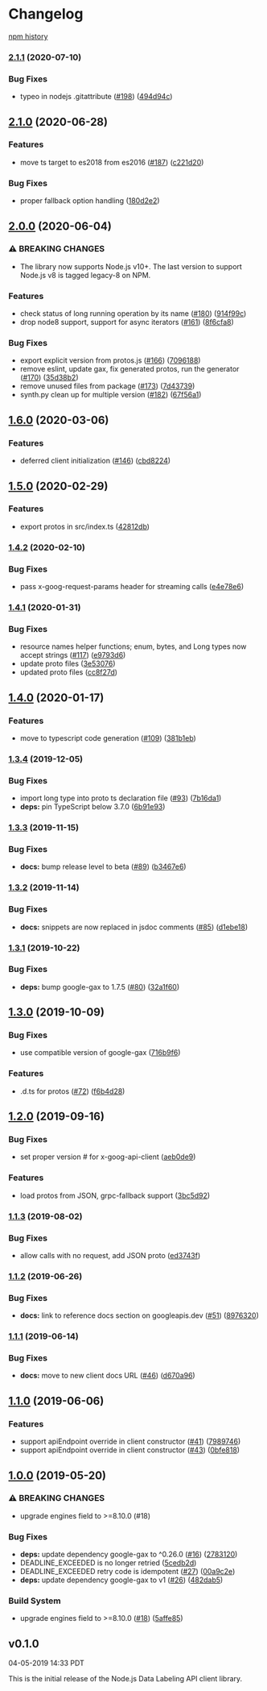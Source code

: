 # Changelog

[npm history][1]

[1]: https://www.npmjs.com/package/@google-cloud/datalabeling?activeTab=versions

### [2.1.1](https://www.github.com/googleapis/nodejs-datalabeling/compare/v2.1.0...v2.1.1) (2020-07-10)


### Bug Fixes

* typeo in nodejs .gitattribute ([#198](https://www.github.com/googleapis/nodejs-datalabeling/issues/198)) ([494d94c](https://www.github.com/googleapis/nodejs-datalabeling/commit/494d94c6baafe7626feb4eb611e09eb25f7936f2))

## [2.1.0](https://www.github.com/googleapis/nodejs-datalabeling/compare/v2.0.0...v2.1.0) (2020-06-28)


### Features

* move ts target to es2018 from es2016 ([#187](https://www.github.com/googleapis/nodejs-datalabeling/issues/187)) ([c221d20](https://www.github.com/googleapis/nodejs-datalabeling/commit/c221d20ca6db52d9c42940bd37efba8e04130fe2))


### Bug Fixes

* proper fallback option handling ([180d2e2](https://www.github.com/googleapis/nodejs-datalabeling/commit/180d2e2a9f5385e4befd1ebaa78fdac3237d6a71))

## [2.0.0](https://www.github.com/googleapis/nodejs-datalabeling/compare/v1.6.0...v2.0.0) (2020-06-04)


### ⚠ BREAKING CHANGES

* The library now supports Node.js v10+. The last version to support Node.js v8 is tagged legacy-8 on NPM.

### Features

* check status of long running operation by its name ([#180](https://www.github.com/googleapis/nodejs-datalabeling/issues/180)) ([914f99c](https://www.github.com/googleapis/nodejs-datalabeling/commit/914f99c2bbd4870ffbd7e4085dcd1e2d1284d77a))
* drop node8 support, support for async iterators ([#161](https://www.github.com/googleapis/nodejs-datalabeling/issues/161)) ([8f6cfa8](https://www.github.com/googleapis/nodejs-datalabeling/commit/8f6cfa8bef7ac591d3432d5a6480305524bf96c9))


### Bug Fixes

* export explicit version from protos.js ([#166](https://www.github.com/googleapis/nodejs-datalabeling/issues/166)) ([7096188](https://www.github.com/googleapis/nodejs-datalabeling/commit/709618898603d50c8c92b01e8bb26a866ed47e3e))
* remove eslint, update gax, fix generated protos, run the generator ([#170](https://www.github.com/googleapis/nodejs-datalabeling/issues/170)) ([35d38b2](https://www.github.com/googleapis/nodejs-datalabeling/commit/35d38b2cde5d19b4c00c88a4a3907e81997f6e35))
* remove unused files from package ([#173](https://www.github.com/googleapis/nodejs-datalabeling/issues/173)) ([7d43739](https://www.github.com/googleapis/nodejs-datalabeling/commit/7d437395f993774eaab20bff1d58cda025e20a54))
* synth.py clean up for multiple version ([#182](https://www.github.com/googleapis/nodejs-datalabeling/issues/182)) ([67f56a1](https://www.github.com/googleapis/nodejs-datalabeling/commit/67f56a18588c3e12615b6ad630b906d745ae6093))

## [1.6.0](https://www.github.com/googleapis/nodejs-datalabeling/compare/v1.5.0...v1.6.0) (2020-03-06)


### Features

* deferred client initialization ([#146](https://www.github.com/googleapis/nodejs-datalabeling/issues/146)) ([cbd8224](https://www.github.com/googleapis/nodejs-datalabeling/commit/cbd82248f93360815e17dbf50098ad3a3ec6360a))

## [1.5.0](https://www.github.com/googleapis/nodejs-datalabeling/compare/v1.4.2...v1.5.0) (2020-02-29)


### Features

* export protos in src/index.ts ([42812db](https://www.github.com/googleapis/nodejs-datalabeling/commit/42812db5f9c56b744c32314aaf4e7c48c13a62b1))

### [1.4.2](https://www.github.com/googleapis/nodejs-datalabeling/compare/v1.4.1...v1.4.2) (2020-02-10)


### Bug Fixes

* pass x-goog-request-params header for streaming calls ([e4e78e6](https://www.github.com/googleapis/nodejs-datalabeling/commit/e4e78e69090103a81bea41d6a48040e1803bd924))

### [1.4.1](https://www.github.com/googleapis/nodejs-datalabeling/compare/v1.4.0...v1.4.1) (2020-01-31)


### Bug Fixes

* resource names helper functions; enum, bytes, and Long types now accept strings ([#117](https://www.github.com/googleapis/nodejs-datalabeling/issues/117)) ([e9793d6](https://www.github.com/googleapis/nodejs-datalabeling/commit/e9793d67bc76e781e8f52f700cf20915bac4c3b4))
* update proto files ([3e53076](https://www.github.com/googleapis/nodejs-datalabeling/commit/3e530762affd4896b65921fe7a13717cb0fdcb0d))
* updated proto files ([cc8f27d](https://www.github.com/googleapis/nodejs-datalabeling/commit/cc8f27d05c58a4cba2f5544fad07752f49ca56da))

## [1.4.0](https://www.github.com/googleapis/nodejs-datalabeling/compare/v1.3.4...v1.4.0) (2020-01-17)


### Features

* move to typescript code generation ([#109](https://www.github.com/googleapis/nodejs-datalabeling/issues/109)) ([381b1eb](https://www.github.com/googleapis/nodejs-datalabeling/commit/381b1eb70eef00ffd4292fbffbddf36d4e13bdec))

### [1.3.4](https://www.github.com/googleapis/nodejs-datalabeling/compare/v1.3.3...v1.3.4) (2019-12-05)


### Bug Fixes

* import long type into proto ts declaration file ([#93](https://www.github.com/googleapis/nodejs-datalabeling/issues/93)) ([7b16da1](https://www.github.com/googleapis/nodejs-datalabeling/commit/7b16da1bc47cc0b235c7a6293ff393d9db2b7538))
* **deps:** pin TypeScript below 3.7.0 ([6b91e93](https://www.github.com/googleapis/nodejs-datalabeling/commit/6b91e93e9c56697c07001323a84733f17992c3c5))

### [1.3.3](https://www.github.com/googleapis/nodejs-datalabeling/compare/v1.3.2...v1.3.3) (2019-11-15)


### Bug Fixes

* **docs:** bump release level to beta ([#89](https://www.github.com/googleapis/nodejs-datalabeling/issues/89)) ([b3467e6](https://www.github.com/googleapis/nodejs-datalabeling/commit/b3467e656733702012348d2819c7ca6829bdc492))

### [1.3.2](https://www.github.com/googleapis/nodejs-datalabeling/compare/v1.3.1...v1.3.2) (2019-11-14)


### Bug Fixes

* **docs:** snippets are now replaced in jsdoc comments ([#85](https://www.github.com/googleapis/nodejs-datalabeling/issues/85)) ([d1ebe18](https://www.github.com/googleapis/nodejs-datalabeling/commit/d1ebe186ae05e0d47d7cc78b095996dad1d4d506))

### [1.3.1](https://www.github.com/googleapis/nodejs-datalabeling/compare/v1.3.0...v1.3.1) (2019-10-22)


### Bug Fixes

* **deps:** bump google-gax to 1.7.5 ([#80](https://www.github.com/googleapis/nodejs-datalabeling/issues/80)) ([32a1f60](https://www.github.com/googleapis/nodejs-datalabeling/commit/32a1f608198e0992c206c135784692810155eee6))

## [1.3.0](https://www.github.com/googleapis/nodejs-datalabeling/compare/v1.2.0...v1.3.0) (2019-10-09)


### Bug Fixes

* use compatible version of google-gax ([716b9f6](https://www.github.com/googleapis/nodejs-datalabeling/commit/716b9f6))


### Features

* .d.ts for protos ([#72](https://www.github.com/googleapis/nodejs-datalabeling/issues/72)) ([f6b4d28](https://www.github.com/googleapis/nodejs-datalabeling/commit/f6b4d28))

## [1.2.0](https://www.github.com/googleapis/nodejs-datalabeling/compare/v1.1.3...v1.2.0) (2019-09-16)


### Bug Fixes

* set proper version # for x-goog-api-client ([aeb0de9](https://www.github.com/googleapis/nodejs-datalabeling/commit/aeb0de9))


### Features

* load protos from JSON, grpc-fallback support ([3bc5d92](https://www.github.com/googleapis/nodejs-datalabeling/commit/3bc5d92))

### [1.1.3](https://www.github.com/googleapis/nodejs-datalabeling/compare/v1.1.2...v1.1.3) (2019-08-02)


### Bug Fixes

* allow calls with no request, add JSON proto ([ed3743f](https://www.github.com/googleapis/nodejs-datalabeling/commit/ed3743f))

### [1.1.2](https://www.github.com/googleapis/nodejs-datalabeling/compare/v1.1.1...v1.1.2) (2019-06-26)


### Bug Fixes

* **docs:** link to reference docs section on googleapis.dev ([#51](https://www.github.com/googleapis/nodejs-datalabeling/issues/51)) ([8976320](https://www.github.com/googleapis/nodejs-datalabeling/commit/8976320))

### [1.1.1](https://www.github.com/googleapis/nodejs-datalabeling/compare/v1.1.0...v1.1.1) (2019-06-14)


### Bug Fixes

* **docs:** move to new client docs URL ([#46](https://www.github.com/googleapis/nodejs-datalabeling/issues/46)) ([d670a96](https://www.github.com/googleapis/nodejs-datalabeling/commit/d670a96))

## [1.1.0](https://www.github.com/googleapis/nodejs-datalabeling/compare/v1.0.0...v1.1.0) (2019-06-06)


### Features

* support apiEndpoint override in client constructor ([#41](https://www.github.com/googleapis/nodejs-datalabeling/issues/41)) ([7989746](https://www.github.com/googleapis/nodejs-datalabeling/commit/7989746))
* support apiEndpoint override in client constructor ([#43](https://www.github.com/googleapis/nodejs-datalabeling/issues/43)) ([0bfe818](https://www.github.com/googleapis/nodejs-datalabeling/commit/0bfe818))

## [1.0.0](https://www.github.com/googleapis/nodejs-datalabeling/compare/v0.1.0...v1.0.0) (2019-05-20)


### ⚠ BREAKING CHANGES

* upgrade engines field to >=8.10.0 (#18)

### Bug Fixes

* **deps:** update dependency google-gax to ^0.26.0 ([#16](https://www.github.com/googleapis/nodejs-datalabeling/issues/16)) ([2783120](https://www.github.com/googleapis/nodejs-datalabeling/commit/2783120))
* DEADLINE_EXCEEDED is no longer retried ([5cedb2d](https://www.github.com/googleapis/nodejs-datalabeling/commit/5cedb2d))
* DEADLINE_EXCEEDED retry code is idempotent ([#27](https://www.github.com/googleapis/nodejs-datalabeling/issues/27)) ([00a9c2e](https://www.github.com/googleapis/nodejs-datalabeling/commit/00a9c2e))
* **deps:** update dependency google-gax to v1 ([#26](https://www.github.com/googleapis/nodejs-datalabeling/issues/26)) ([482dab5](https://www.github.com/googleapis/nodejs-datalabeling/commit/482dab5))


### Build System

* upgrade engines field to >=8.10.0 ([#18](https://www.github.com/googleapis/nodejs-datalabeling/issues/18)) ([5affe85](https://www.github.com/googleapis/nodejs-datalabeling/commit/5affe85))

## v0.1.0

04-05-2019 14:33 PDT

This is the initial release of the Node.js Data Labeling API client library.
